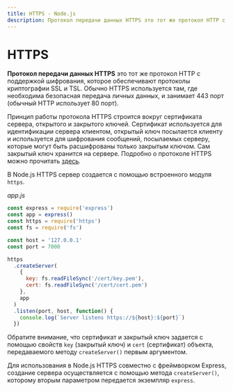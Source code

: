 ```yaml
---
title: HTTPS - Node.js
description: Протокол передачи данных HTTPS это тот же протокол HTTP с поддержкой шифрования, которое обеспечивают протоколы криптографии SSL и TSL.
---
```


# HTTPS

**Протокол передачи данных HTTPS** это тот же протокол HTTP с поддержкой шифрования, которое обеспечивают протоколы криптографии SSL и TSL. Обычно HTTPS используется там, где необходима безопасная передача личных данных, и занимает 443 порт (обычный HTTP использует 80 порт).

Принцип работы протокола HTTPS строится вокруг сертификата сервера, открытого и закрытого ключей. Сертификат используется для идентификации сервера клиентом, открытый ключ посылается клиенту и используется для шифрования сообщений, посылаемых серверу, которые могут быть расшифрованы только закрытым ключом. Сам закрытый ключ хранится на сервере. Подробно о протоколе HTTPS можно прочитать [здесь](https://ru.wikipedia.org/wiki/HTTPS).

В Node.js HTTPS сервер создается с помощью встроенного модуля `https`.

_app.js_

```js
const express = require('express')
const app = express()
const https = require('https')
const fs = require('fs')

const host = '127.0.0.1'
const port = 7000

https
  .createServer(
    {
      key: fs.readFileSync('/cert/key.pem'),
      cert: fs.readFileSync('/cert/cert.pem')
    },
    app
  )
  .listen(port, host, function() {
    console.log(`Server listens https://${host}:${port}`)
  })
```

Обратите внимание, что сертификат и закрытый ключ задается с помощью свойств `key` (закрытый ключ) и `cert` (сертификат) объекта, передаваемого методу `createServer()` первым аргументом.

Для использования в Node.js HTTPS совместно с фреймворком Express, создание сервера осуществляется с помощью метода `createServer()`, которому вторым параметром передается экземпляр `express`.
